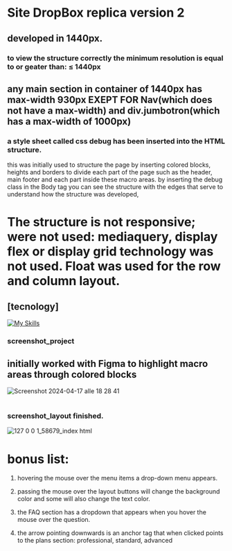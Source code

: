 # Site DropBox replica version 2
## developed in 1440px.
### to view the structure correctly the minimum resolution is equal to or geater than: ≤ 1440px


## any main section in container of 1440px has max-width 930px EXEPT FOR Nav(which does not have a max-width) and div.jumbotron(which has a max-width of 1000px) 

### a style sheet called css debug has been inserted into the HTML structure.
this was initially used to structure the page by inserting colored blocks, heights and borders to divide each part of the page such as the header, main footer and each part inside these macro areas.
by inserting the debug class in the Body tag you can see the structure with the edges that serve to understand how the structure was developed,

# The structure is not responsive; were not used: mediaquery, display flex or display grid technology was not used. Float was used for the row and column layout.

## [tecnology]
[![My Skills](https://skillicons.dev/icons?i=,html,css)](https://skillicons.dev)

### screenshot_project
## initially worked with Figma to highlight macro areas through colored blocks
![Screenshot 2024-04-17 alle 18 28 41](https://github.com/jamessteven74/dropBox_version_2/assets/96775417/51906b50-2559-4151-a79b-74ab3ffe5808)

#
### screenshot_layout finished.
![127 0 0 1_58679_index html](https://github.com/jamessteven74/dropBox_version_2/assets/96775417/2fca7b60-d8fb-44b2-8bf1-5f5f2758a810)

# bonus list:
1) hovering the mouse over the menu items a drop-down menu appears.

2) passing the mouse over the layout buttons will change the background color and some will also change the text color.

3) the FAQ section has a dropdown that appears when you hover the mouse over the question.

4) the arrow pointing downwards is an anchor tag that when clicked points to the plans section: professional, standard, advanced